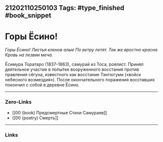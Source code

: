 21202110250103
Tags: #type_finished #book_snippet 
---
# Горы Ёсино!

*Горы Ёсино!
Листья кленов алые
По ветру летят.
Так же яростно красна
Кровь на лезвии меча.*

Ёсимура Торатаро (1837–1863), самурай из Тоса, роялист. Принял деятельное участие в попытке вооруженного восстания против правления сёгуна, известного как восстание Тэнтюгуми («войск небесного возмездия»). После окончательного поражения восставших покончил с собой в деревне Ёсино. 

---
### Zero-Links
 - [[00 (book) Предсмертные Стихи Самураев]]
 - [[00 (poetry) Смерть]]
---
### Links
